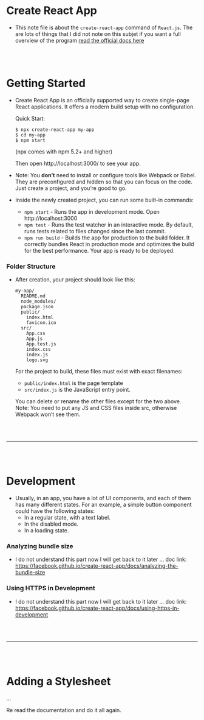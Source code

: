 # Create React App

- This note file is about the `create-react-app` command of `React.js`. The are lots of things that I did not note on this subjet if you want a full overview of the program [read the official docs here](https://facebook.github.io/create-react-app/docs/documentation-intro)

<br>
<br>

# Getting Started

- Create React App is an officially supported way to create single-page React applications. It offers a modern build setup with no configuration.

  Quick Start:
  ```
  $ npx create-react-app my-app
  $ cd my-app
  $ npm start
  ```
  (npx comes with npm 5.2+ and higher)
  
  Then open http://localhost:3000/ to see your app.
  
- Note: You **don’t** need to install or configure tools like Webpack or Babel. They are preconfigured and hidden so that you can focus on the code. Just create a project, and you’re good to go.

- Inside the newly created project, you can run some built-in commands:
  - `npm start` - Runs the app in development mode. Open http://localhost:3000
  - `npm test` - Runs the test watcher in an interactive mode. By default, runs tests related to files changed since the last commit.
  - `npm run build` - Builds the app for production to the build folder. It correctly bundles React in production mode and optimizes the build for the best performance. Your app is ready to be deployed.

### Folder Structure

- After creation, your project should look like this:
  ```
  my-app/
    README.md
    node_modules/
    package.json
    public/
      index.html
      favicon.ico
    src/
      App.css
      App.js
      App.test.js
      index.css
      index.js
      logo.svg
  ```
  For the project to build, these files must exist with exact filenames:
    - `public/index.html` is the page template
    - `src/index.js` is the JavaScript entry point.
    
    You can delete or rename the other files except for the two above. <br> Note:  You need to put any JS and CSS files inside src, otherwise Webpack won’t see them.
  
<br>
<br>

---

<br>
<br>

# Development 

- Usually, in an app, you have a lot of UI components, and each of them has many different states. For an example, a simple button component could have the following states:
  - In a regular state, with a text label.
  - In the disabled mode.
  - In a loading state.
  
### Analyzing bundle size

- I do not understand this part now I will get back to it later ... doc link: https://facebook.github.io/create-react-app/docs/analyzing-the-bundle-size

### Using HTTPS in Development

- I do not understand this part now I will get back to it later ... doc link: https://facebook.github.io/create-react-app/docs/using-https-in-development

<br>
<br>

---

<br>
<br>

# Adding a Stylesheet

...

Re read the documentation and do it all again. 

